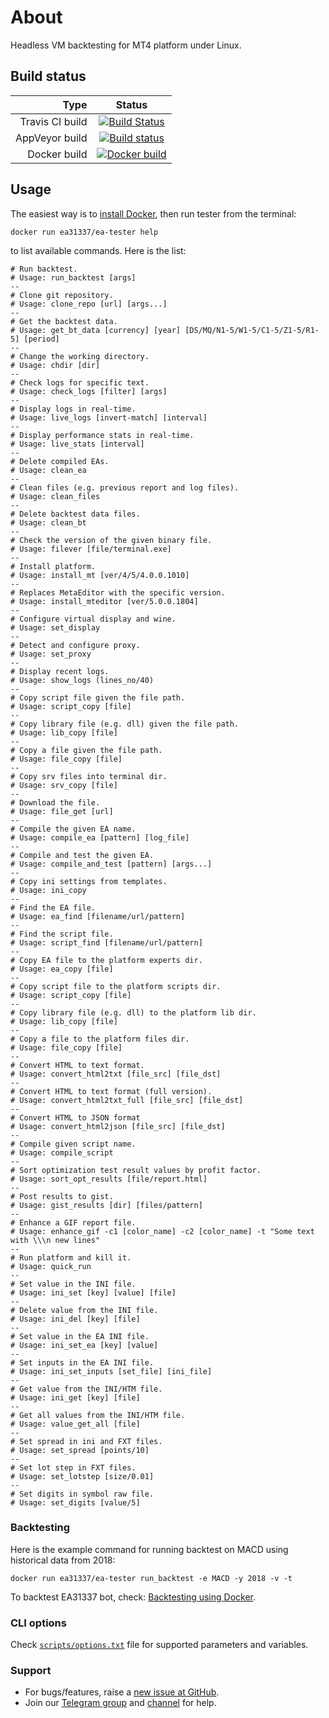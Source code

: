 # About

Headless VM backtesting for MT4 platform under Linux.

## Build status

| Type            | Status      |
| --------------: |:-----------:|
| Travis CI build | [![Build Status](https://api.travis-ci.org/EA31337/EA-Tester.svg?branch=master)](https://travis-ci.org/EA31337/EA-Tester) |
| AppVeyor build  | [![Build status](https://ci.appveyor.com/api/projects/status/r4g7ughqovcv5ph5/branch/master?svg=true)](https://ci.appveyor.com/project/kenorb/ea-tester) |
| Docker build    | [![Docker build](https://images.microbadger.com/badges/image/ea31337/ea-tester.svg)](https://microbadger.com/images/ea31337/ea-tester "Docker build") |

## Usage

The easiest way is to [install Docker](https://www.docker.com/get-started), then run tester from the terminal:

    docker run ea31337/ea-tester help

to list available commands. Here is the list:

```
# Run backtest.
# Usage: run_backtest [args]
--
# Clone git repository.
# Usage: clone_repo [url] [args...]
--
# Get the backtest data.
# Usage: get_bt_data [currency] [year] [DS/MQ/N1-5/W1-5/C1-5/Z1-5/R1-5] [period]
--
# Change the working directory.
# Usage: chdir [dir]
--
# Check logs for specific text.
# Usage: check_logs [filter] [args]
--
# Display logs in real-time.
# Usage: live_logs [invert-match] [interval]
--
# Display performance stats in real-time.
# Usage: live_stats [interval]
--
# Delete compiled EAs.
# Usage: clean_ea
--
# Clean files (e.g. previous report and log files).
# Usage: clean_files
--
# Delete backtest data files.
# Usage: clean_bt
--
# Check the version of the given binary file.
# Usage: filever [file/terminal.exe]
--
# Install platform.
# Usage: install_mt [ver/4/5/4.0.0.1010]
--
# Replaces MetaEditor with the specific version.
# Usage: install_mteditor [ver/5.0.0.1804]
--
# Configure virtual display and wine.
# Usage: set_display
--
# Detect and configure proxy.
# Usage: set_proxy
--
# Display recent logs.
# Usage: show_logs (lines_no/40)
--
# Copy script file given the file path.
# Usage: script_copy [file]
--
# Copy library file (e.g. dll) given the file path.
# Usage: lib_copy [file]
--
# Copy a file given the file path.
# Usage: file_copy [file]
--
# Copy srv files into terminal dir.
# Usage: srv_copy [file]
--
# Download the file.
# Usage: file_get [url]
--
# Compile the given EA name.
# Usage: compile_ea [pattern] [log_file]
--
# Compile and test the given EA.
# Usage: compile_and_test [pattern] [args...]
--
# Copy ini settings from templates.
# Usage: ini_copy
--
# Find the EA file.
# Usage: ea_find [filename/url/pattern]
--
# Find the script file.
# Usage: script_find [filename/url/pattern]
--
# Copy EA file to the platform experts dir.
# Usage: ea_copy [file]
--
# Copy script file to the platform scripts dir.
# Usage: script_copy [file]
--
# Copy library file (e.g. dll) to the platform lib dir.
# Usage: lib_copy [file]
--
# Copy a file to the platform files dir.
# Usage: file_copy [file]
--
# Convert HTML to text format.
# Usage: convert_html2txt [file_src] [file_dst]
--
# Convert HTML to text format (full version).
# Usage: convert_html2txt_full [file_src] [file_dst]
--
# Convert HTML to JSON format
# Usage: convert_html2json [file_src] [file_dst]
--
# Compile given script name.
# Usage: compile_script
--
# Sort optimization test result values by profit factor.
# Usage: sort_opt_results [file/report.html]
--
# Post results to gist.
# Usage: gist_results [dir] [files/pattern]
--
# Enhance a GIF report file.
# Usage: enhance_gif -c1 [color_name] -c2 [color_name] -t "Some text with \\\n new lines"
--
# Run platform and kill it.
# Usage: quick_run
--
# Set value in the INI file.
# Usage: ini_set [key] [value] [file]
--
# Delete value from the INI file.
# Usage: ini_del [key] [file]
--
# Set value in the EA INI file.
# Usage: ini_set_ea [key] [value]
--
# Set inputs in the EA INI file.
# Usage: ini_set_inputs [set_file] [ini_file]
--
# Get value from the INI/HTM file.
# Usage: ini_get [key] [file]
--
# Get all values from the INI/HTM file.
# Usage: value_get_all [file]
--
# Set spread in ini and FXT files.
# Usage: set_spread [points/10]
--
# Set lot step in FXT files.
# Usage: set_lotstep [size/0.01]
--
# Set digits in symbol raw file.
# Usage: set_digits [value/5]
```

### Backtesting

Here is the example command for running backtest on MACD using historical data from 2018:

    docker run ea31337/ea-tester run_backtest -e MACD -y 2018 -v -t

To backtest EA31337 bot, check: [Backtesting using Docker](https://github.com/EA31337/EA31337/wiki/Backtesting-using-Docker).

### CLI options

Check [`scripts/options.txt`](scripts/options.txt) file for supported parameters and variables.

### Support

- For bugs/features, raise a [new issue at GitHub](https://github.com/EA31337/EA-Tester/issues).
- Join our [Telegram group](https://t.me/EA31337) and [channel](https://t.me/EA31337_Announcements) for help.
